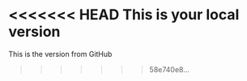 <<<<<<< HEAD
This is your local version
=======
This is the version from GitHub
>>>>>>> 58e740e8...
